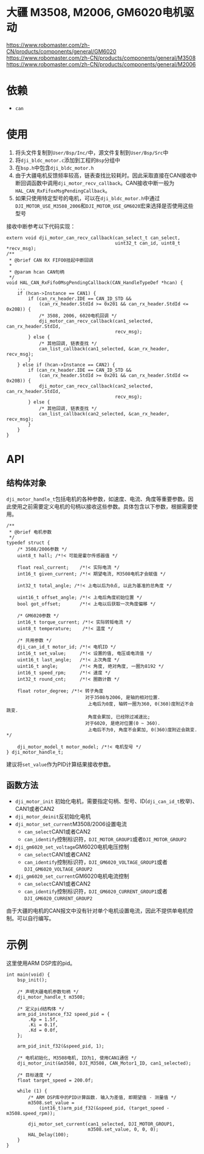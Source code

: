 # 大疆 M3508, M2006, GM6020电机驱动

https://www.robomaster.com/zh-CN/products/components/general/GM6020
https://www.robomaster.com/zh-CN/products/components/general/M3508
https://www.robomaster.com/zh-CN/products/components/general/M2006

# 依赖

- `can`

# 使用

1. 将头文件复制到`User/Bsp/Inc/`中，源文件复制到`User/Bsp/Src`中
2. 将`dji_bldc_motor.c`添加到工程的`Bsp`分组中
3. 在`bsp.h`中包含`dji_bldc_motor.h`
4. 由于大疆电机反馈频率较高，链表查找比较耗时。因此采取直接在CAN接收中断回调函数中调用`dji_motor_recv_callback`。CAN接收中断一般为`HAL_CAN_RxFifoxMsgPendingCallback`。
5. 如果只使用特定型号的电机，可以在`dji_bldc_motor.h`中通过`DJI_MOTOR_USE_M3508_2006`和`DJI_MOTOR_USE_GM6020`宏来选择是否使用这些型号
 
接收中断参考以下代码实现：

```
extern void dji_motor_can_recv_callback(can_select_t can_select,
                                        uint32_t can_id, uint8_t *recv_msg);
/**
 * @brief CAN RX FIFO0挂起中断回调
 *
 * @param hcan CAN句柄
 */
void HAL_CAN_RxFifo0MsgPendingCallback(CAN_HandleTypeDef *hcan) {
    ...
    if (hcan->Instance == CAN1) {
        if (can_rx_header.IDE == CAN_ID_STD &&
            (can_rx_header.StdId >= 0x201 && can_rx_header.StdId <= 0x20B)) {
            /* 3508, 2006, 6020电机回调 */
            dji_motor_can_recv_callback(can1_selected, can_rx_header.StdId,
                                        recv_msg);
        } else {
            /* 其他回调, 链表查找 */
            can_list_callback(can1_selected, &can_rx_header, recv_msg);
        }
    } else if (hcan->Instance == CAN2) {
        if (can_rx_header.IDE == CAN_ID_STD &&
            (can_rx_header.StdId >= 0x201 && can_rx_header.StdId <= 0x20B)) {
            dji_motor_can_recv_callback(can2_selected, can_rx_header.StdId,
                                        recv_msg);
        } else {
            /* 其他回调, 链表查找 */
            can_list_callback(can2_selected, &can_rx_header, recv_msg);
        }
    }
}

```

# API

## 结构体对象

`dji_motor_handle_t`包括电机的各种参数，如速度、电流、角度等重要参数。因此使用之前需要定义电机的句柄以接收这些参数。具体包含以下参数，根据需要使用。
```
/**
 * @brief 电机参数
 */
typedef struct {
    /* 3508/2006参数 */
    uint8_t hall; /*!< 可能是霍尔传感器值 */

    float real_current;    /*!< 实际电流 */
    int16_t given_current; /*!< 期望电流, M3508电机才会赋值 */

    int32_t total_angle; /*!< 上电以后为0点, 以此为基准的总角度 */

    uint16_t offset_angle; /*!< 上电后角度初始位置 */
    bool got_offset;       /*!< 上电以后获取一次角度偏移 */

    /* GM6020参数 */
    int16_t torque_current; /*!< 实际转矩电流 */
    uint8_t temperature;    /*!< 温度 */

    /* 共用参数 */
    dji_can_id_t motor_id; /*!< 电机ID */
    int16_t set_value;     /*!< 设置的值, 电压或电流值 */
    uint16_t last_angle;   /*!< 上次角度 */
    uint16_t angle;        /*!< 角度, 绝对角度, 一圈为8192 */
    int16_t speed_rpm;     /*!< 速度 */
    int32_t round_cnt;     /*!< 圈数计数 */

    float rotor_degree; /*!< 转子角度
                             对于3508与2006, 是轴的相对位置.
                              上电后为0度, 轴转一圈为360, 0(360)度附近不会跳变.
                              角度会累加, 已经除过减速比;
                             对于6020, 是绝对位置(0 ~ 360).
                              上电后不为0, 角度不会累加, 0(360)度附近会跳变. */

    dji_motor_model_t motor_model; /*!< 电机型号 */
} dji_motor_handle_t;
```

建议将`set_value`作为PID计算结果接收参数。

## 函数方法

- `dji_motor_init` 初始化电机，需要指定句柄、型号、ID(`dji_can_id_t`枚举)、CAN1或者CAN2
- `dji_motor_deinit`反初始化电机
- `dji_motor_set_current`M3508/2006设置电流
  - `can_select`CAN1或者CAN2
  - `can_identify`控制标识符，`DJI_MOTOR_GROUP1`或者`DJI_MOTOR_GROUP2`
- `dji_gm6020_set_voltage`GM6020电机电压控制
  - `can_select`CAN1或者CAN2
  - `can_identify`控制标识符，`DJI_GM6020_VOLTAGE_GROUP1`或者`DJI_GM6020_VOLTAGE_GROUP2`
- `dji_gm6020_set_current`GM6020电机电流控制
  - `can_select`CAN1或者CAN2
  - `can_identify`控制标识符，`DJI_GM6020_CURRENT_GROUP1`或者`DJI_GM6020_CURRENT_GROUP2`

由于大疆的电机的CAN报文中没有针对单个电机设置电流，因此不提供单电机控制。可以自行编写。

# 示例

这里使用ARM DSP库的pid。

```
int main(void) {
    bsp_init();

    /* 声明大疆电机参数句柄 */
    dji_motor_handle_t m3508;

    /* 定义pid结构体 */
    arm_pid_instance_f32 speed_pid = {
        .Kp = 1.5f,
        .Ki = 0.1f,
        .Kd = 0.0f,
    };

    arm_pid_init_f32(&speed_pid, 1);

    /* 电机初始化, M3508电机, ID为1, 使用CAN1通信 */
    dji_motor_init(&m3508, DJI_M3508, CAN_Motor1_ID, can1_selected);

    /* 目标速度 */
    float target_speed = 200.0f;

    while (1) {
        /* ARM DSP库中的PID计算函数. 输入为差值, 即期望值 - 测量值 */
        m3508.set_value =
            (int16_t)arm_pid_f32(&speed_pid, (target_speed - m3508.speed_rpm));

        dji_motor_set_current(can1_selected, DJI_MOTOR_GROUP1,
                              m3508.set_value, 0, 0, 0);
        HAL_Delay(100);
    }
}
```
